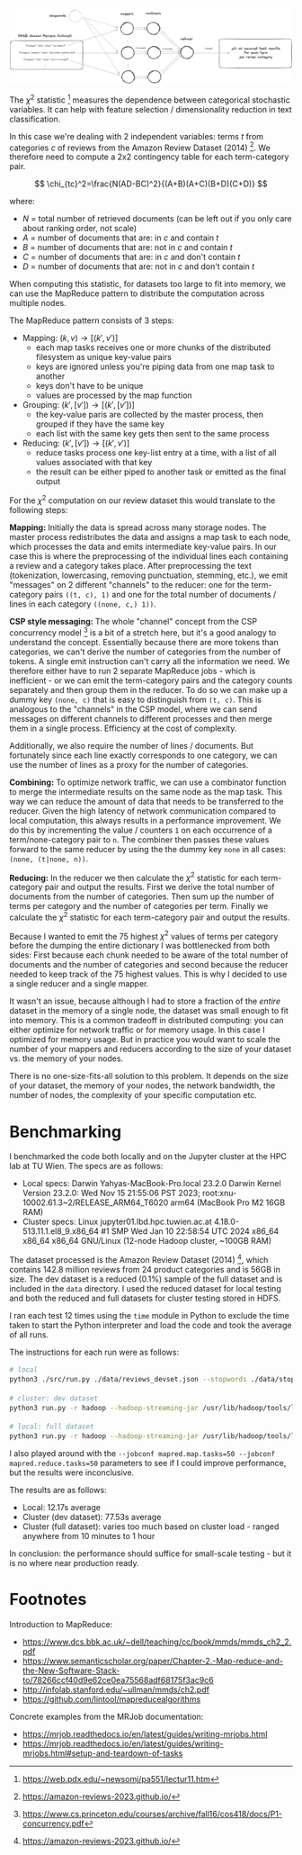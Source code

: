 ![](./assets/white.png)

The $\chi^2$ statistic [^chi] measures the dependence between categorical stochastic variables. It can help with feature selection / dimensionality reduction in text classification.

In this case we're dealing with 2 independent variables: terms $t$ from categories $c$ of reviews from the Amazon Review Dataset (2014) [^amazon]. We therefore need to compute a 2x2 contingency table for each term-category pair.

$$
\chi_{tc}^2=\frac{N(AD-BC)^2}{(A+B)(A+C)(B+D)(C+D)}
$$

where:

-   $N$ = total number of retrieved documents (can be left out if you only care about ranking order, not scale)
-   $A$ = number of documents that are: in $c$ and contain $t$
-   $B$ = number of documents that are: not in $c$ and contain $t$
-   $C$ = number of documents that are: in $c$ and don't contain $t$
-   $D$ = number of documents that are: not in $c$ and don't contain $t$

When computing this statistic, for datasets too large to fit into memory, we can use the MapReduce pattern to distribute the computation across multiple nodes.

The MapReduce pattern consists of 3 steps:

-   Mapping: $(k, v) \rightarrow [(k', v')]$
    -   each map tasks receives one or more chunks of the distributed filesystem as unique key-value pairs
    -   keys are ignored unless you're piping data from one map task to another
    -   keys don't have to be unique
    -   values are processed by the map function
-   Grouping: $(k', [v']) \rightarrow [(k', [v'])]$
    -   the key-value paris are collected by the master process, then grouped if they have the same key
    -   each list with the same key gets then sent to the same process
-   Reducing: $(k', [v']) \rightarrow [(k', v')]$
    -   reduce tasks process one key-list entry at a time, with a list of all values associated with that key
    -   the result can be either piped to another task or emitted as the final output

For the $\chi^2$ computation on our review dataset this would translate to the following steps:

**Mapping:** Initially the data is spread across many storage nodes. The master process redistributes the data and assigns a map task to each node, which processes the data and emits intermediate key-value pairs. In our case this is where the preprocessing of the individual lines each containing a review and a category takes place. After preprocessing the text (tokenization, lowercasing, removing punctuation, stemming, etc.), we emit "messages" on 2 different "channels" to the reducer: one for the term-category pairs `((t, c), 1)` and one for the total number of documents / lines in each category `((none, c,) 1))`.

**CSP style messaging:** The whole "channel" concept from the CSP concurrency model [^go] is a bit of a stretch here, but it's a good analogy to understand the concept. Essentially because there are more tokens than categories, we can't derive the number of categories from the number of tokens. A single emit instruction can't carry all the information we need. We therefore either have to run 2 separate MapReduce jobs - which is inefficient - or we can emit the term-category pairs and the category counts separately and then group them in the reducer. To do so we can make up a dummy key `(none, c)` that is easy to distinguish from `(t, c)`. This is analogous to the "channels" in the CSP model, where we can send messages on different channels to different processes and then merge them in a single process. Efficiency at the cost of complexity.

Additionally, we also require the number of lines / documents. But fortunately since each line exactly corresponds to one category, we can use the number of lines as a proxy for the number of categories. 

**Combining:** To optimize network traffic, we can use a combinator function to merge the intermediate results on the same node as the map task. This way we can reduce the amount of data that needs to be transferred to the reducer. Given the high latency of network communication compared to local computation, this always results in a performance improvement. We do this by incrementing the value / counters `1` on each occurrence of a term/none-category pair to `n`. The combiner then passes these values forward to the same reducer by using the the dummy key `none` in all cases: `(none, (t|none, n))`.

**Reducing:** In the reducer we then calculate the $\chi^2$ statistic for each term-category pair and output the results. First we derive the total number of documents from the number of categories. Then sum up the number of terms per category and the number of categories per term. Finally we calculate the $\chi^2$ statistic for each term-category pair and output the results.

Because I wanted to emit the 75 highest $\chi^2$ values of terms per category before the dumping the entire dictionary I was bottlenecked from both sides: First because each chunk needed to be aware of the total number of documents and the number of categories and second because the reducer needed to keep track of the 75 highest values. This is why I decided to use a single reducer and a single mapper.

It wasn't an issue, because although I had to store a fraction of the _entire_ dataset in the memory of a single node, the dataset was small enough to fit into memory. This is a common tradeoff in distributed computing: you can either optimize for network traffic or for memory usage. In this case I optimized for memory usage. But in practice you would want to scale the number of your mappers and reducers according to the size of your dataset vs. the memory of your nodes.

There is no one-size-fits-all solution to this problem. It depends on the size of your dataset, the memory of your nodes, the network bandwidth, the number of nodes, the complexity of your specific computation etc.

# Benchmarking

I benchmarked the code both locally and on the Jupyter cluster at the HPC lab at TU Wien. The specs are as follows:

-   Local specs: Darwin Yahyas-MacBook-Pro.local 23.2.0 Darwin Kernel Version 23.2.0: Wed Nov 15 21:55:06 PST 2023; root:xnu-10002.61.3~2/RELEASE_ARM64_T6020 arm64 (MacBook Pro M2 16GB RAM)
-   Cluster specs: Linux jupyter01.lbd.hpc.tuwien.ac.at 4.18.0-513.11.1.el8_9.x86_64 #1 SMP Wed Jan 10 22:58:54 UTC 2024 x86_64 x86_64 x86_64 GNU/Linux (12-node Hadoop cluster, ~100GB RAM)

The dataset processed is the Amazon Review Dataset (2014) [^Amazon], which contains 142.8 million reviews from 24 product categories and is 56GB in size. The dev dataset is a reduced (0.1%) sample of the full dataset and is included in the `data` directory. I used the reduced dataset for local testing and both the reduced and full datasets for cluster testing stored in HDFS.

I ran each test 12 times using the `time` module in Python to exclude the time taken to start the Python interpreter and load the code and took the average of all runs.

The instructions for each run were as follows:

```bash
# local
python3 ./src/run.py ./data/reviews_devset.json --stopwords ./data/stopwords.txt > output.txt

# cluster: dev dataset
python3 run.py -r hadoop --hadoop-streaming-jar /usr/lib/hadoop/tools/lib/hadoop-streaming-3.3.5.jar hdfs:///user/dic24_shared/amazon-reviews/full/reviews_devset.json --stopwords stopwords.txt > output.txt

# local: full dataset
python3 run.py -r hadoop --hadoop-streaming-jar /usr/lib/hadoop/tools/lib/hadoop-streaming-3.3.5.jar hdfs:///user/dic24_shared/amazon-reviews/full/reviewscombined.json --stopwords stopwords.txt > output.txt
```

I also played around with the `--jobconf mapred.map.tasks=50 --jobconf mapred.reduce.tasks=50` parameters to see if I could improve performance, but the results were inconclusive.

The results are as follows:

-   Local: 12.17s average
-   Cluster (dev dataset): 77.53s average
-   Cluster (full dataset): varies too much based on cluster load - ranged anywhere from 10 minutes to 1 hour

In conclusion: the performance should suffice for small-scale testing - but it is no where near production ready.

# Footnotes

Introduction to MapReduce:

-   https://www.dcs.bbk.ac.uk/~dell/teaching/cc/book/mmds/mmds_ch2_2.pdf
-   https://www.semanticscholar.org/paper/Chapter-2.-Map-reduce-and-the-New-Software-Stack-to/78266ccf40d9e62ce0ea75568adf68175f3ac9c6
-   http://infolab.stanford.edu/~ullman/mmds/ch2.pdf
-   https://github.com/lintool/mapreducealgorithms

Concrete examples from the MRJob documentation:

-   https://mrjob.readthedocs.io/en/latest/guides/writing-mrjobs.html
-   https://mrjob.readthedocs.io/en/latest/guides/writing-mrjobs.html#setup-and-teardown-of-tasks

[^chi]: https://web.pdx.edu/~newsomj/pa551/lectur11.htm
[^amazon]: https://amazon-reviews-2023.github.io/
[^go]: https://www.cs.princeton.edu/courses/archive/fall16/cos418/docs/P1-concurrency.pdf
